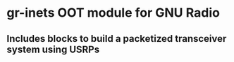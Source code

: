 # gr-inets OOT module for GNU Radio
## Includes blocks to build a packetized transceiver system using USRPs
